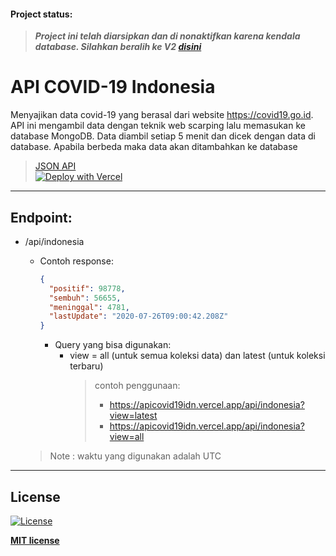 #### Project status:
> __*Project ini telah diarsipkan dan di nonaktifkan karena kendala database. Silahkan beralih ke V2 [disini](https://github.com/Reynadi531/api-covid19-indonesia-v2)*__

# API COVID-19 Indonesia

Menyajikan data covid-19 yang berasal dari website https://covid19.go.id. API ini mengambil data dengan teknik web scarping lalu memasukan ke database MongoDB. Data diambil setiap 5 menit dan dicek dengan data di database. Apabila berbeda maka data akan ditambahkan ke database <br>

><a href="https://apicovid19idn.vercel.app/api/">JSON API</a><br>
>[![Deploy with Vercel](https://vercel.com/button)](https://vercel.com/import/git?s=https%3A%2F%2Fgithub.com%2FReynadi531%2Fapi-covid19-indonesia)
---
## Endpoint:
* /api/indonesia
  - Contoh response:
      ```json
      {
        "positif": 98778,
        "sembuh": 56655,
        "meninggal": 4781,
        "lastUpdate": "2020-07-26T09:00:42.208Z"
      }
      ```
    * Query yang bisa digunakan:
      * view = all (untuk semua koleksi data) dan latest (untuk koleksi terbaru)
        >contoh penggunaan:
          >* https://apicovid19idn.vercel.app/api/indonesia?view=latest
          >* https://apicovid19idn.vercel.app/api/indonesia?view=all

  >Note : waktu yang digunakan adalah UTC
---
## License

[![License](http://img.shields.io/:license-mit-blue.svg?style=flat-square)](http://badges.mit-license.org)

**[MIT license](http://opensource.org/licenses/mit-license.php)**

